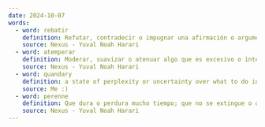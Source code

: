 ```yaml
---
date: 2024-10-07
words:
  - word: rebatir
    definition: Refutar, contradecir o impugnar una afirmación o argumento.
    source: Nexus - Yuval Noah Harari
  - word: atemperar
    definition: Moderar, suavizar o atenuar algo que es excesivo o intenso.
    source: Nexus - Yuval Noah Harari
  - word: quandary
    definition: a state of perplexity or uncertainty over what to do in a difficult situation.
    source: Me :)
  - word: perenne
    definition: Que dura o perdura mucho tiempo; que no se extingue o que se renueva constantemente.
    source: Nexus - Yuval Noah Harari 
---
```

